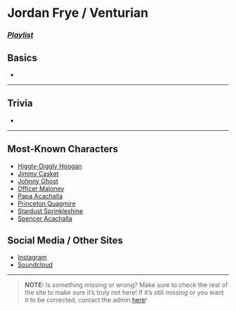 # Jordan Frye / Venturian
### [*Playlist*](https://www.youtube.com/playlist?list=PLwlijWXtmIKiTpgrhIZUIhzbBrCSg%nwPn)

## Basics
- 

----

## Trivia
- 

----

## Most-Known Characters
- [Higgly-Diggly Hoogan](./5.Characters/Higgly-Diggly_Hoogan.md)
- [Jimmy Casket](./5.Characters/Jimmy_Casket.md)
- [Johnny Ghost](./5.Characters/Johnny_Ghost.md)
- [Officer Maloney](./5.Characters/Officer_Maloney.md)
- [Papa Acachalla](./5.Characters/Papa_Acachalla.md)
- [Princeton Quagmire](./5.Characters/Princeton_Quagmire.md)
- [Stardust Sprinkleshine](./5.Characters/Stardust_Sprinkleshine.md)
- [Spencer Acachalla](./5.Characters/Spencer_Acachalla.md)

## Social Media / Other Sites
- [Instagram](https://instagram.com/venturianacachalla?igshid=1bx5eybrt8xuv)
- [Soundcloud](https://m.soundcloud.com/venturianmusic)

----

> **NOTE:** Is something missing or wrong? Make sure to check the rest of the site to make sure it’s truly not here! If it’s still missing or you want it to be corrected, contact the admin [here](.chapter_2.html)!